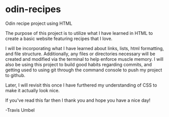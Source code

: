# odin-recipes
Odin recipe project using HTML

The purpose of this project is to utilize what I have learned in HTML to create a basic website featuring recipes that I love.

I will be incorporating what I have learned about links, lists, html formatting, and file structure.  Additionally, any files or directories necessary will be created and modified via the terminal to help enforce muscle memory.  I will also be using this project to build good habits regarding commits, and getting used to using git through the command console to push my project to github.

Later, I will revisit this once I have furthered my understanding of CSS to make it actually look nice.  

If you've read this far then I thank you and hope you have a nice day!

-Travis Umbel
